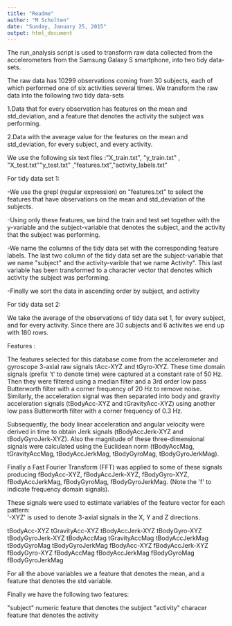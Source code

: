 ```yaml
---
title: "Readme"
author: "M Scholten"
date: "Sunday, January 25, 2015"
output: html_document
---
```


The run_analysis script is used to transform raw data collected from the accelerometers from the Samsung Galaxy S smartphone, 
into two tidy data-sets. 

The raw data has 10299 observations coming from 30 subjects, each of which performed one of six activities several times.
We transform the raw data into the following two tidy data-sets

1.Data that for every observation has features on the mean and std_deviation, and a feature that denotes the activity the subject was performing. 

2.Data with the average value for the features on the mean and std_deviation, for every subject, and every activity. 

We use the following six text files :"X_train.txt", "y_train.txt" , "X_test.txt""y_test.txt" ,"features.txt","activity_labels.txt"

For tidy data set 1:

-We use the grepl (regular expression) on "features.txt" to select the features that have observations on the mean and std_deviation of the subjects. 

-Using only these features, we bind the train and test set together with the  y-variable and the subject-variable that denotes the subject, and the activity that the subject was performing.

-We name the columns of the tidy data set with the corresponding feature labels. The last two column of the tidy data set are the subject-variable that we name "subject" and the activity-varible that we name Activity". This last variable has been transformed to a character vector that denotes which activity the subject was performing. 

-Finally we sort the data in ascending order by subject, and activity 


For tidy data set 2:
 
We take the average of the observations of tidy data set 1, for every subject, and for every activity. 
Since there are 30 subjects and 6 activites we end up with 180 rows. 



Features :

The features selected for this database come from the accelerometer and gyroscope 3-axial raw signals tAcc-XYZ and tGyro-XYZ. These time domain signals (prefix 't' to denote time) were captured at a constant rate of 50 Hz. Then they were filtered using a median filter and a 3rd order low pass Butterworth filter with a corner frequency of 20 Hz to remove noise. Similarly, the acceleration signal was then separated into body and gravity acceleration signals (tBodyAcc-XYZ and tGravityAcc-XYZ) using another low pass Butterworth filter with a corner frequency of 0.3 Hz. 

Subsequently, the body linear acceleration and angular velocity were derived in time to obtain Jerk signals (tBodyAccJerk-XYZ and tBodyGyroJerk-XYZ). Also the magnitude of these three-dimensional signals were calculated using the Euclidean norm (tBodyAccMag, tGravityAccMag, tBodyAccJerkMag, tBodyGyroMag, tBodyGyroJerkMag). 

Finally a Fast Fourier Transform (FFT) was applied to some of these signals producing fBodyAcc-XYZ, fBodyAccJerk-XYZ, fBodyGyro-XYZ, fBodyAccJerkMag, fBodyGyroMag, fBodyGyroJerkMag. (Note the 'f' to indicate frequency domain signals). 

These signals were used to estimate variables of the feature vector for each pattern:  
'-XYZ' is used to denote 3-axial signals in the X, Y and Z directions.

tBodyAcc-XYZ
tGravityAcc-XYZ
tBodyAccJerk-XYZ
tBodyGyro-XYZ
tBodyGyroJerk-XYZ
tBodyAccMag
tGravityAccMag
tBodyAccJerkMag
tBodyGyroMag
tBodyGyroJerkMag
fBodyAcc-XYZ
fBodyAccJerk-XYZ
fBodyGyro-XYZ
fBodyAccMag
fBodyAccJerkMag
fBodyGyroMag
fBodyGyroJerkMag

For all the above variables we a feature that denotes the mean, and a feature that denotes the std variable.

Finally we have the following two features:

"subject"     numeric feature that denotes the subject
"activity"    characer feature that denotes the activity 












